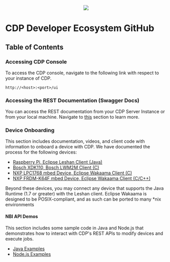 <p align="center">
  <img  src="https://raw.githubusercontent.com/nokia/cdp-developer-ecosystem/master/resources/NOKIA_LOGO_BLUE%5B249%5D.JPG">
</p>


# CDP Developer Ecosystem GitHub

## Table of Contents

### Accessing CDP Console

To access the CDP console, navigate to the following link with respect to your instance of CDP.

~~~~
http://<host>:<port>/ui
~~~~

### Accessing the REST Documentation (Swagger Docs)

You can access the REST documentation from your CDP Server Instance or from your local machine. Navigate to [this](https://github.com/nokia/cdp-developer-ecosystem/tree/master/docs/rest) section to learn more.

### Device Onboarding

This section includes documentation, videos, and client code with information to onboard a device with CDP. We have documented the process for the following devices:
- [Raspberry Pi, Eclipse Leshan Client (Java)](https://github.com/nokia/cdp-developer-ecosystem/tree/master/client/RaspberryPi)
- [Bosch XDK110, Bosch LWM2M Client (C)](https://github.com/nokia/cdp-developer-ecosystem/tree/master/client/BoschXDK)
- [NXP LPC1768 mbed Device, Eclipse Wakaama Client (C)](https://github.com/nokia/cdp-developer-ecosystem/tree/master/client/LPC1768)
- [NXP FRDM-K64F mbed Device, Eclipse Wakaama Client (C/C++)](https://github.com/nokia/cdp-developer-ecosystem/tree/master/client/FRDM-K64F)

Beyond these devices, you may connect any device that supports the Java Runtime (1.7 or greater) with the Leshan client. Eclipse Wakaama is designed to be POSIX-compliant,
and as such can be ported to many *nix environments

#### NBI API Demos

This section includes some sample code in Java and Node.js that demonstrates how to interact with CDP's REST APIs to modify devices and execute jobs.

- [Java Examples](https://github.com/nokia/cdp-developer-ecosystem/tree/master/examples/java)
- [Node.js Examples](https://github.com/nokia/cdp-developer-ecosystem/tree/master/examples/node)
